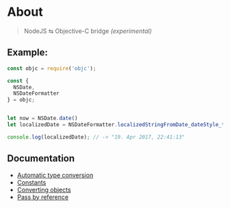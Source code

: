 # About

> NodeJS ⇆ Objective-C bridge _(experimental)_

## Example:

```js
const objc = require('objc');

const {
  NSDate,
  NSDateFormatter
} = objc;


let now = NSDate.date()
let localizedDate = NSDateFormatter.localizedStringFromDate_dateStyle_timeStyle_(now, 2, 2);

console.log(localizedDate); // -> "19. Apr 2017, 22:41:13"
```

## Documentation
- [Automatic type conversion](/objc/automatic-type-conversion.html)
- [Constants](/objc/constants.html)
- [Converting objects](/objc/converting-objects.html)
- [Pass by reference](/objc/pass-by-reference.html)
